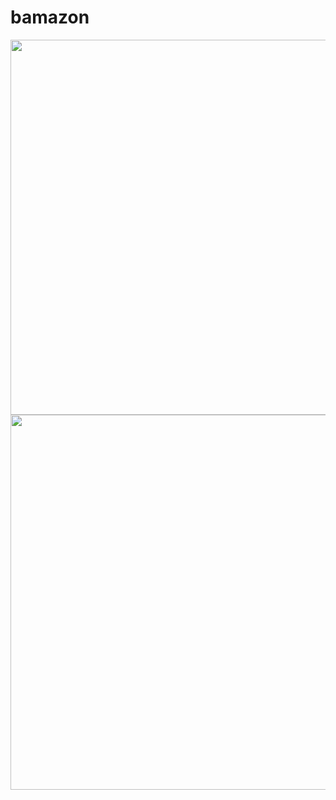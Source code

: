 # bamazon

<p align="center">
  <img src="http://i.imgur.com/dcR7j2Q.gif" width="600"/>
  <img src="http://i.imgur.com/nhw8LHg.png" width="600"/>
</p>